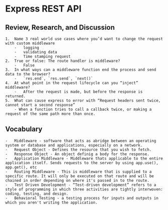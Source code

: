 # Express REST API

## Review, Research, and Discussion

    1.  Name 3 real world use cases where you’d want to change the request with custom middleware
        -   logging
        -   validating data
        -   Time stamping request
    2.  True or false: The route handler is middleware?
        -   False
    3.  In what ways can a middleware function end the process and send data to the browser?
        -   `res.end`, `res.send`, `next()`
    4.  At what point in the request lifecycle can you “inject” middleware?
        -   After the request is made, but before the response is returned.
    5.  What can cause express to error with “Request headers sent twice, cannot start a second response”
        - When a function tries to call a callback twice, or making a request of the same path more than once.

## Vocabulary

    -   Middleware - software that acts as abridge between an operating system or database and applications, especially on a network.
    -   Request Object - Defines the resource that you wish to fetch.
    -   Response Object - An object definig a body for the response.
    -   Application Middleware - Middleware thats applicable to the entire application itself. Sends requests to the server by using app.use(), app.get(), etc
    -   Routing Middleware - This is middleware that is supplied to a specific route. It will only be executed on that route and will be chained in order depending on where it's passed in to the route.
    -   Test Driven Development - “Test-driven development” refers to a style of programming in which three activities are tightly interwoven: coding, testing, and design.
    -   Behavioral Testing - a testing process for inputs and outputs in which you aren't writing the application.